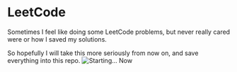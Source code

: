# LeetCode

Sometimes I feel like doing some LeetCode problems, 
but never really cared were or how I saved my solutions.

So hopefully I will take this more seriously from now on, 
and save everything into this repo.
![Starting... Now](https://getyarn.io/yarn-clip/f2ad7b85-3999-4856-9302-7b1f21bae697/gif#1L7uXKzG.copy)
